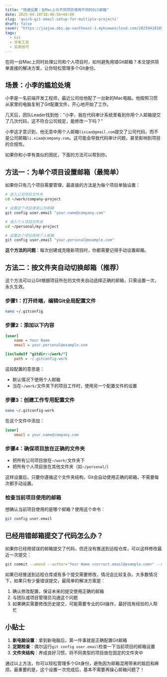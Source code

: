 ```yaml
---
title: "快速设置：在Mac上为不同项目使用不同的Git邮箱"
date: 2025-04-18T18:48:56+04:00
slug: 'quick-git-email-setup-for-multiple-projects'
draft: false
cover: "https://jiejue.obs.ap-southeast-1.myhuaweicloud.com/20250418185144971.webp"
tags:
  - Git
  - 开发工具
  - 实用技巧
---
```


在同一台Mac上同时处理公司和个人项目时，如何避免用错Git邮箱？本文提供简单直接的解决方案，让你轻松管理多个Git身份。

<!--more-->

## 场景：小李的尴尬处境

小李是一名前端开发工程师，最近公司给他配了一台新的Mac电脑。他按照习惯从家里的电脑复制了Git配置文件，开心地开始了工作。

几天后，团队Leader找到他："小李，我在代码审计系统里看到你用个人邮箱提交了几次代码，这不符合公司规定，能修改一下吗？"

小李这才意识到，他无意中用个人邮箱`lixiao@gmail.com`提交了公司代码，而不是公司邮箱`li.xiao@company.com`。这可能会导致代码审计问题，甚至影响到项目的合规性。

如果你和小李有类似的困扰，下面的方法可以帮到你。

## 方法一：为单个项目设置邮箱（最简单）

如果你只有几个项目需要管理，最直接的方法是为每个项目单独设置：

```bash
# 进入公司项目文件夹
cd ~/work/company-project

# 设置这个项目使用公司邮箱
git config user.email "your.name@company.com"

# 进入个人项目文件夹
cd ~/personal/my-project

# 设置这个项目使用个人邮箱
git config user.email "your.personal@example.com"
```

**这个方法的问题**：每次创建或克隆新项目时，你都需要记得手动设置邮箱。

## 方法二：按文件夹自动切换邮箱（推荐）

这个方法可以让Git根据项目所在的文件夹自动选择正确的邮箱，只需设置一次，永久生效。

### 步骤1：打开终端，编辑Git全局配置文件

```bash
nano ~/.gitconfig
```

### 步骤2：添加以下内容

```ini
[user]
    name = Your Name
    email = your.personal@example.com

[includeIf "gitdir:~/work/"]
    path = ~/.gitconfig-work
```

这段配置的意思是：
- 默认情况下使用个人邮箱
- 当在`~/work/`文件夹下的项目工作时，使用另一个配置文件的设置

### 步骤3：创建工作专用配置文件

```bash
nano ~/.gitconfig-work
```

在这个文件中添加：

```ini
[user]
    email = your.name@company.com
```

### 步骤4：确保项目放在正确的文件夹

- 把所有公司项目放在`~/work/`文件夹下
- 把所有个人项目放在其他文件夹（如`~/personal/`）

这样设置后，只要你遵循这个文件夹结构，Git会自动使用正确的邮箱，不需要每次都手动设置。

### 检查当前项目使用的邮箱

想确认当前项目使用的是哪个邮箱？使用这个命令：

```bash
git config user.email
```

## 已经用错邮箱提交了代码怎么办？

如果你已经用错误的邮箱提交了代码，但还没有推送到远程仓库，可以这样修改最近一次提交：

```bash
git commit --amend --author="Your Name <correct.email@example.com>" --no-edit
```

如果已经推送到远程仓库或有多个提交需要修改，情况会比较复杂。大多数情况下，如果只有少量错误提交，最简单的解决方案是：

1. 确认修改配置，保证未来的提交使用正确的邮箱
2. 与团队或项目管理员沟通这个问题
3. 如果确实需要修改历史提交，可能需要专业的Git操作，最好找有经验的人帮忙

## 小贴士

1. **新电脑设置**：拿到新电脑后，第一件事就是正确配置Git邮箱
2. **定期检查**：偶尔运行`git config user.email`检查一下当前项目的邮箱设置
3. **文件夹结构**：养成良好习惯，将不同类型的项目放在固定的文件夹中

通过以上方法，你可以轻松管理多个Git身份，避免因为邮箱混用带来的尴尬和麻烦。最重要的是，这个设置一次完成后，基本不需要再操心邮箱问题了！
